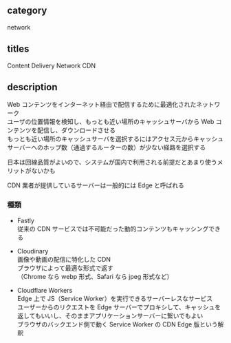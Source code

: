 ## category

network

## titles

Content Delivery Network
CDN

## description

Web コンテンツをインターネット経由で配信するために最適化されたネットワーク  
ユーザの位置情報を検知し、もっとも近い場所のキャッシュサーバから Web コンテンツを配信し、ダウンロードさせる  
もっとも近い場所のキャッシュサーバを選択するにはアクセス元からキャッシュサーバーへのホップ数（通過するルーターの数）が少ない経路を選択する

日本は回線品質がよいので、システムが国内で利用される前提だとあまり使うメリットがないかも

CDN 業者が提供しているサーバーは一般的には Edge と呼ばれる

### 種類

- Fastly  
  従来の CDN サービスでは不可能だった動的コンテンツもキャッシングできる

- Cloudinary  
  画像や動画の配信に特化した CDN  
  ブラウザによって最適な形式で返す  
  （Chrome なら webp 形式、Safari なら jpeg 形式など）

- Cloudflare Workers  
  Edge 上で JS（Service Worker）を実行できるサーバーレスなサービス  
  ユーザーからのリクエストを Edge サーバーでプロキシして、キャッシュを返してもいいし、そのままアプリケーションサーバーに繋いでもよい  
  ブラウザのバックエンド側で動く Service Worker の CDN Edge 版という解釈
